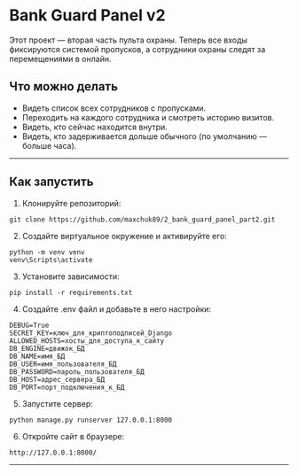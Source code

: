 # Bank Guard Panel v2
Этот проект — вторая часть пульта охраны. Теперь все входы фиксируются системой пропусков, а сотрудники охраны следят за перемещениями в онлайн. 

## Что можно делать
- Видеть список всех сотрудников с пропусками.
- Переходить на каждого сотрудника и смотреть историю визитов.
- Видеть, кто сейчас находится внутри.
- Видеть, кто задерживается дольше обычного (по умолчанию — больше часа).

---

## Как запустить
1. Клонируйте репозиторий:
```
git clone https://github.com/maxchuk89/2_bank_guard_panel_part2.git
```

2. Создайте виртуальное окружение и активируйте его:
```
python -m venv venv
venv\Scripts\activate
```

3. Установите зависимости:
```
pip install -r requirements.txt
```

4. Создайте .env файл и добавьте в него настройки:
```
DEBUG=True
SECRET_KEY=ключ_для_криптоподписей_Django
ALLOWED_HOSTS=хосты_для_доступа_к_сайту
DB_ENGINE=движок_БД
DB_NAME=имя_БД
DB_USER=имя_пользователя_БД
DB_PASSWORD=пароль_пользователя_БД
DB_HOST=адрес_сервера_БД
DB_PORT=порт_подключения_к_БД
```

5. Запустите сервер:
```
python manage.py runserver 127.0.0.1:8000
```

6. Откройте сайт в браузере:
```
http://127.0.0.1:8000/
```
---